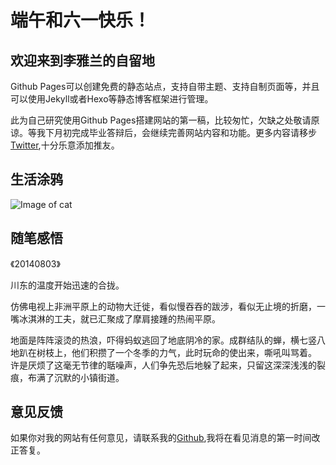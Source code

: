 # 端午和六一快乐！

## 欢迎来到李雅兰的自留地

Github Pages可以创建免费的静态站点，支持自带主题、支持自制页面等，并且可以使用Jekyll或者Hexo等静态博客框架进行管理。

此为自己研究使用Github Pages搭建网站的第一稿，比较匆忙，欠缺之处敬请原谅。等我下月初完成毕业答辩后，会继续完善网站内容和功能。更多内容请移步[Twitter](https://twitter.com/lee_leealam),十分乐意添加推友。

## 生活涂鸦

![Image of cat](http://a4.qpic.cn/psb?/V130dAS23Tap1h/YuMX*roQjSxL0LvalobpCotd*ln5A0AyPTIph.Ksni8!/b/dGsBAAAAAAAA&ek=1&kp=1&pt=0&bo=VQOAAgAAAAARF*Q!&tm=1496156400&sce=60-2-2&rf=viewer_4)



## 随笔感悟

《20140803》

川东的温度开始迅速的合拢。

仿佛电视上非洲平原上的动物大迁徙，看似慢吞吞的跋涉，看似无止境的折磨，一嘴冰淇淋的工夫，就已汇聚成了摩肩接踵的热闹平原。

地面是阵阵滚烫的热浪，吓得蚂蚁逃回了地底阴冷的家。成群结队的蝉，横七竖八地趴在树枝上，他们积攒了一个冬季的力气，此时玩命的使出来，嘶吼叫骂着。
许是厌烦了这毫无节律的聒噪声，人们争先恐后地躲了起来，只留这深深浅浅的裂痕，布满了沉默的小镇街道。

## 意见反馈

如果你对我的网站有任何意见，请联系我的[Github](https://bigbosscat.github.io/),我将在看见消息的第一时间改正答复。
